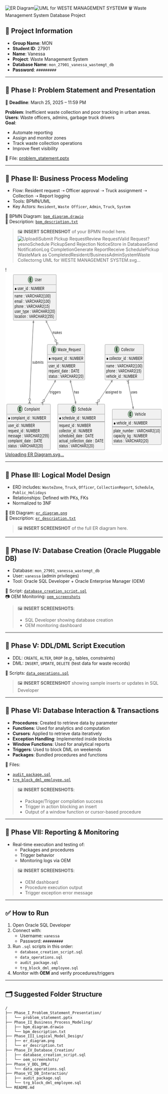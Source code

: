![ER Diagram](https://github.com/user-attachments/assets/ee256389-92fd-4513-b7ae-52fadf1d5525)![UML for WESTE MANAGEMENT SYSTEM](https://github.com/user-attachments/assets/ec7b8265-924d-41c0-85c1-0901cf749cab)# 🗑 Waste Management System Database Project

## 📌 Project Information

- **Group Name**: MON  
- **Student ID**: 27901  
- **Name**: Vanessa  
- **Project**: Waste Management System  
- **Database Name**: `mon_27901_vanessa_wastemgt_db`  
- **Password**: `#########`

---

## 🔹 Phase I: Problem Statement and Presentation  
📅 **Deadline**: March 25, 2025 – 11:59 PM

**Problem**: Inefficient waste collection and poor tracking in urban areas.  
**Users**: Waste officers, admins, garbage truck drivers  
**Goal**:  
- Automate reporting  
- Assign and monitor zones  
- Track waste collection operations  
- Improve fleet visibility

📁 File: [problem_statement.pptx](https://github.com/Loice-vanessa/MON_27901_vanessa_wastemgt_DB/blob/main/_Mon_27901_Icyeza_PLSQL%20(2).pptx)

---

## 🔹 Phase II: Business Process Modeling

- Flow: Resident request ➝ Officer approval ➝ Truck assignment ➝ Collection ➝ Report logging  
- Tools: BPMN/UML  
- Key Actors: `Resident`, `Waste Officer`, `Admin`, `Truck`, `System`

📁 BPMN Diagram: [`bpm_diagram.drawio`](./Phase_II_Business_Process_Modeling/bpm_diagram.drawio)  
📝 Description: [`bpm_description.txt`](./Phase_II_Business_Process_Modeling/bpm_description.txt)  

> 🖼️ **INSERT SCREENSHOT** of your BPMN model here.
> ![Uploadi<svg xmlns="http://www.w3.org/2000/svg" xmlns:xlink="http://www.w3.org/1999/xlink" contentStyleType="text/css" data-diagram-type="ACTIVITY" height="728" preserveAspectRatio="none" style="width:799px;height:728px;background:#FFFFFF;" version="1.1" viewBox="0 0 799 728" width="799" zoomAndPan="magnify" webcrx=""><script xmlns="" id="eppiocemhmnlbhjplcgkofciiegomcon"/><script xmlns=""/><script xmlns=""/><defs/><g><rect fill="none" height="20.9531" style="stroke:none;stroke-width:1;" width="766.6235" x="15" y="12.7451"/><ellipse cx="103.1821" cy="48.6982" fill="#222222" rx="10" ry="10" style="stroke:#222222;stroke-width:1;"/><rect fill="#F1F1F1" height="33.9688" rx="12.5" ry="12.5" style="stroke:#181818;stroke-width:0.5;" width="158.8203" x="23.772" y="78.6982"/><text fill="#000000" font-family="sans-serif" font-size="12" lengthAdjust="spacing" textLength="138.8203" x="33.772" y="99.8369">Submit Pickup Request</text><line style="stroke:#000000;stroke-width:1.5;" x1="15" x2="15" y1="12.7451" y2="716.3857"/><rect fill="#F1F1F1" height="33.9688" rx="12.5" ry="12.5" style="stroke:#181818;stroke-width:0.5;" width="116.4512" x="273.9141" y="132.667"/><text fill="#000000" font-family="sans-serif" font-size="12" lengthAdjust="spacing" textLength="96.4512" x="283.9141" y="153.8057">Review Request</text><polygon fill="#F1F1F1" points="291.2039,186.6357,373.0754,186.6357,385.0754,198.6357,373.0754,210.6357,291.2039,210.6357,279.2039,198.6357,291.2039,186.6357" style="stroke:#181818;stroke-width:0.5;"/><text fill="#000000" font-family="sans-serif" font-size="11" lengthAdjust="spacing" textLength="81.8716" x="291.2039" y="202.4438">Valid Request?</text><text fill="#000000" font-family="sans-serif" font-size="11" lengthAdjust="spacing" textLength="19.0083" x="260.1956" y="196.0415">yes</text><text fill="#000000" font-family="sans-serif" font-size="11" lengthAdjust="spacing" textLength="13.7017" x="385.0754" y="196.0415">no</text><rect fill="#F1F1F1" height="33.9688" rx="12.5" ry="12.5" style="stroke:#181818;stroke-width:0.5;" width="118.2969" x="195.3643" y="220.6357"/><text fill="#000000" font-family="sans-serif" font-size="12" lengthAdjust="spacing" textLength="98.2969" x="205.3643" y="241.7744">Schedule Pickup</text><rect fill="#F1F1F1" height="33.9688" rx="12.5" ry="12.5" style="stroke:#181818;stroke-width:0.5;" width="152.2109" x="333.6611" y="220.6357"/><text fill="#000000" font-family="sans-serif" font-size="12" lengthAdjust="spacing" textLength="132.2109" x="343.6611" y="241.7744">Send Rejection Notice</text><ellipse cx="409.7666" cy="285.6045" fill="none" rx="11" ry="11" style="stroke:#222222;stroke-width:1;"/><ellipse cx="409.7666" cy="285.6045" fill="#222222" rx="6" ry="6" style="stroke:#222222;stroke-width:1;"/><line style="stroke:#000000;stroke-width:1.5;" x1="189.3643" x2="189.3643" y1="12.7451" y2="716.3857"/><rect fill="#F1F1F1" height="33.9688" rx="12.5" ry="12.5" style="stroke:#181818;stroke-width:0.5;" width="127.8066" x="495.8721" y="316.6045"/><text fill="#000000" font-family="sans-serif" font-size="12" lengthAdjust="spacing" textLength="107.8066" x="505.8721" y="337.7432">Store in Database</text><rect fill="#F1F1F1" height="33.9688" rx="12.5" ry="12.5" style="stroke:#181818;stroke-width:0.5;" width="122.8906" x="498.3301" y="370.5732"/><text fill="#000000" font-family="sans-serif" font-size="12" lengthAdjust="spacing" textLength="102.8906" x="508.3301" y="391.7119">Send Notification</text><rect fill="#F1F1F1" height="33.9688" rx="12.5" ry="12.5" style="stroke:#181818;stroke-width:0.5;" width="114.1895" x="502.6807" y="586.4482"/><text fill="#000000" font-family="sans-serif" font-size="12" lengthAdjust="spacing" textLength="94.1895" x="512.6807" y="607.5869">Log Completion</text><rect fill="#F1F1F1" height="33.9688" rx="12.5" ry="12.5" style="stroke:#181818;stroke-width:0.5;" width="120.1777" x="499.6865" y="640.417"/><text fill="#000000" font-family="sans-serif" font-size="12" lengthAdjust="spacing" textLength="100.1777" x="509.6865" y="661.5557">Generate Report</text><ellipse cx="559.7754" cy="705.3857" fill="none" rx="11" ry="11" style="stroke:#222222;stroke-width:1;"/><ellipse cx="559.7754" cy="705.3857" fill="#222222" rx="6" ry="6" style="stroke:#222222;stroke-width:1;"/><line style="stroke:#000000;stroke-width:1.5;" x1="489.8721" x2="489.8721" y1="12.7451" y2="716.3857"/><rect fill="#F1F1F1" height="33.9688" rx="12.5" ry="12.5" style="stroke:#181818;stroke-width:0.5;" width="126.4766" x="641.4824" y="424.542"/><text fill="#000000" font-family="sans-serif" font-size="12" lengthAdjust="spacing" textLength="106.4766" x="651.4824" y="445.6807">Receive Schedule</text><rect fill="#F1F1F1" height="33.9688" rx="12.5" ry="12.5" style="stroke:#181818;stroke-width:0.5;" width="100.7129" x="654.3643" y="478.5107"/><text fill="#000000" font-family="sans-serif" font-size="12" lengthAdjust="spacing" textLength="80.7129" x="664.3643" y="499.6494">Pickup Waste</text><rect fill="#F1F1F1" height="33.9688" rx="12.5" ry="12.5" style="stroke:#181818;stroke-width:0.5;" width="136.2734" x="636.584" y="532.4795"/><text fill="#000000" font-family="sans-serif" font-size="12" lengthAdjust="spacing" textLength="116.2734" x="646.584" y="553.6182">Mark as Completed</text><line style="stroke:#000000;stroke-width:1.5;" x1="627.6787" x2="627.6787" y1="12.7451" y2="716.3857"/><line style="stroke:#000000;stroke-width:1.5;" x1="779.7627" x2="779.7627" y1="12.7451" y2="716.3857"/><line style="stroke:#181818;stroke-width:1;" x1="103.1821" x2="103.1821" y1="58.6982" y2="78.6982"/><polygon fill="#181818" points="99.1821,68.6982,103.1821,78.6982,107.1821,68.6982,103.1821,72.6982" style="stroke:#181818;stroke-width:1;"/><line style="stroke:#181818;stroke-width:1;" x1="409.7666" x2="409.7666" y1="254.6045" y2="274.6045"/><polygon fill="#181818" points="405.7666,264.6045,409.7666,274.6045,413.7666,264.6045,409.7666,268.6045" style="stroke:#181818;stroke-width:1;"/><line style="stroke:#181818;stroke-width:1;" x1="279.2039" x2="254.5127" y1="198.6357" y2="198.6357"/><line style="stroke:#181818;stroke-width:1;" x1="254.5127" x2="254.5127" y1="198.6357" y2="220.6357"/><polygon fill="#181818" points="250.5127,210.6357,254.5127,220.6357,258.5127,210.6357,254.5127,214.6357" style="stroke:#181818;stroke-width:1;"/><line style="stroke:#181818;stroke-width:1;" x1="385.0754" x2="409.7666" y1="198.6357" y2="198.6357"/><line style="stroke:#181818;stroke-width:1;" x1="409.7666" x2="409.7666" y1="198.6357" y2="220.6357"/><polygon fill="#181818" points="405.7666,210.6357,409.7666,220.6357,413.7666,210.6357,409.7666,214.6357" style="stroke:#181818;stroke-width:1;"/><line style="stroke:#181818;stroke-width:1;" x1="254.5127" x2="254.5127" y1="254.6045" y2="301.6045"/><line style="stroke:#181818;stroke-width:1;" x1="254.5127" x2="559.7754" y1="301.6045" y2="301.6045"/><line style="stroke:#181818;stroke-width:1;" x1="559.7754" x2="559.7754" y1="301.6045" y2="316.6045"/><polygon fill="#181818" points="555.7754,306.6045,559.7754,316.6045,563.7754,306.6045,559.7754,310.6045" style="stroke:#181818;stroke-width:1;"/><line style="stroke:#181818;stroke-width:1;" x1="332.1396" x2="332.1396" y1="166.6357" y2="186.6357"/><polygon fill="#181818" points="328.1396,176.6357,332.1396,186.6357,336.1396,176.6357,332.1396,180.6357" style="stroke:#181818;stroke-width:1;"/><line style="stroke:#181818;stroke-width:1;" x1="559.7754" x2="559.7754" y1="350.5732" y2="370.5732"/><polygon fill="#181818" points="555.7754,360.5732,559.7754,370.5732,563.7754,360.5732,559.7754,364.5732" style="stroke:#181818;stroke-width:1;"/><line style="stroke:#181818;stroke-width:1;" x1="559.7754" x2="559.7754" y1="620.417" y2="640.417"/><polygon fill="#181818" points="555.7754,630.417,559.7754,640.417,563.7754,630.417,559.7754,634.417" style="stroke:#181818;stroke-width:1;"/><line style="stroke:#181818;stroke-width:1;" x1="559.7754" x2="559.7754" y1="674.3857" y2="694.3857"/><polygon fill="#181818" points="555.7754,684.3857,559.7754,694.3857,563.7754,684.3857,559.7754,688.3857" style="stroke:#181818;stroke-width:1;"/><line style="stroke:#181818;stroke-width:1;" x1="704.7207" x2="704.7207" y1="458.5107" y2="478.5107"/><polygon fill="#181818" points="700.7207,468.5107,704.7207,478.5107,708.7207,468.5107,704.7207,472.5107" style="stroke:#181818;stroke-width:1;"/><line style="stroke:#181818;stroke-width:1;" x1="704.7207" x2="704.7207" y1="512.4795" y2="532.4795"/><polygon fill="#181818" points="700.7207,522.4795,704.7207,532.4795,708.7207,522.4795,704.7207,526.4795" style="stroke:#181818;stroke-width:1;"/><line style="stroke:#181818;stroke-width:1;" x1="103.1821" x2="103.1821" y1="112.667" y2="117.667"/><line style="stroke:#181818;stroke-width:1;" x1="103.1821" x2="332.1396" y1="117.667" y2="117.667"/><line style="stroke:#181818;stroke-width:1;" x1="332.1396" x2="332.1396" y1="117.667" y2="132.667"/><polygon fill="#181818" points="328.1396,122.667,332.1396,132.667,336.1396,122.667,332.1396,126.667" style="stroke:#181818;stroke-width:1;"/><line style="stroke:#181818;stroke-width:1;" x1="559.7754" x2="559.7754" y1="404.542" y2="409.542"/><line style="stroke:#181818;stroke-width:1;" x1="559.7754" x2="704.7207" y1="409.542" y2="409.542"/><line style="stroke:#181818;stroke-width:1;" x1="704.7207" x2="704.7207" y1="409.542" y2="424.542"/><polygon fill="#181818" points="700.7207,414.542,704.7207,424.542,708.7207,414.542,704.7207,418.542" style="stroke:#181818;stroke-width:1;"/><line style="stroke:#181818;stroke-width:1;" x1="704.7207" x2="704.7207" y1="566.4482" y2="571.4482"/><line style="stroke:#181818;stroke-width:1;" x1="704.7207" x2="559.7754" y1="571.4482" y2="571.4482"/><line style="stroke:#181818;stroke-width:1;" x1="559.7754" x2="559.7754" y1="571.4482" y2="586.4482"/><polygon fill="#181818" points="555.7754,576.4482,559.7754,586.4482,563.7754,576.4482,559.7754,580.4482" style="stroke:#181818;stroke-width:1;"/><text fill="#000000" font-family="sans-serif" font-size="18" lengthAdjust="spacing" textLength="164.3643" x="20" y="29.4531">Resident/Business</text><text fill="#000000" font-family="sans-serif" font-size="18" lengthAdjust="spacing" textLength="57.6826" x="310.7769" y="29.4531">Admin</text><text fill="#000000" font-family="sans-serif" font-size="18" lengthAdjust="spacing" textLength="67.1221" x="525.2144" y="29.4531">System</text><text fill="#000000" font-family="sans-serif" font-size="18" lengthAdjust="spacing" textLength="142.084" x="632.6787" y="29.4531">Waste Collector</text><!--SRC=[JP0zJyCm48Pt_ueRquaz6H0V4WiWb4WmkyuRUjInW-zIL2a_7Zjj1EFTS- -7lRGGxX7qvduM3X1PZAXDQkfkte-izCRkE4_Kudk6Q6FCSjUF71PJjpWnVlu83rIzMy_zjhhTaHuGg3f3TeQexjm1_UnnDMqCl82g42yKeKY_u9HZeDUexD1a8Xedao4FERqxYsBCyPt61E90ZrRjtae-lLWKuS3E5fVIzyDc1Jr4xxDpJ6jp1pw1jZvPUNtcUfl75vkEP2Mhnib3qJV_ev_ZvqRMZFe90Sdcb1PJJEMNIkTV]--></g></svg>ng UML for WESTE MANAGEMENT SYSTEM.svg…]()

!<svg xmlns="http://www.w3.org/2000/svg" xmlns:xlink="http://www.w3.org/1999/xlink" contentStyleType="text/css" data-diagram-type="CLASS" height="572" preserveAspectRatio="none" style="width:735px;height:572px;background:#FFFFFF;" version="1.1" viewBox="0 0 735 572" width="735" zoomAndPan="magnify" webcrx=""><script xmlns="" id="eppiocemhmnlbhjplcgkofciiegomcon"/><script xmlns=""/><script xmlns=""/><defs/><g><!--class U--><g class="entity" data-entity="U" data-source-line="1" data-uid="ent0002" id="entity_U"><rect fill="#F1F1F1" height="145.7813" rx="2.5" ry="2.5" style="stroke:#181818;stroke-width:0.5;" width="200.5625" x="37.51" y="7"/><ellipse cx="117.5862" cy="23" fill="#ADD1B2" rx="11" ry="11" style="stroke:#181818;stroke-width:1;"/><path d="M121.6955,29 L113.9768,29 L113.9768,16.6094 L121.6955,16.6094 L121.6955,18.7656 L116.4299,18.7656 L116.4299,21.4375 L121.1955,21.4375 L121.1955,23.5938 L116.4299,23.5938 L116.4299,26.8438 L121.6955,26.8438 L121.6955,29 Z " fill="#000000"/><text fill="#000000" font-family="sans-serif" font-size="14" lengthAdjust="spacing" textLength="31.9102" x="138.0862" y="27.8467">User</text><line style="stroke:#181818;stroke-width:0.5;" x1="38.51" x2="237.0725" y1="39" y2="39"/><ellipse cx="48.51" cy="52.6484" fill="#000000" rx="3" ry="3" style="stroke:#000000;stroke-width:1;"/><text fill="#000000" font-family="sans-serif" font-size="14" lengthAdjust="spacing" textLength="124.9063" x="57.51" y="55.9951">user_id : NUMBER</text><line style="stroke:#181818;stroke-width:1;" x1="38.51" x2="237.0725" y1="63.2969" y2="63.2969"/><text fill="#000000" font-family="sans-serif" font-size="14" lengthAdjust="spacing" textLength="168.3623" x="43.51" y="80.292">name : VARCHAR2(100)</text><text fill="#000000" font-family="sans-serif" font-size="14" lengthAdjust="spacing" textLength="167.2686" x="43.51" y="96.5889">email : VARCHAR2(100)</text><text fill="#000000" font-family="sans-serif" font-size="14" lengthAdjust="spacing" textLength="163.5635" x="43.51" y="112.8857">phone : VARCHAR2(15)</text><text fill="#000000" font-family="sans-serif" font-size="14" lengthAdjust="spacing" textLength="188.5625" x="43.51" y="129.1826">user_type : VARCHAR2(20)</text><text fill="#000000" font-family="sans-serif" font-size="14" lengthAdjust="spacing" textLength="184.208" x="43.51" y="145.4795">location : VARCHAR2(255)</text></g><!--class WR--><g class="entity" data-entity="WR" data-source-line="11" data-uid="ent0003" id="entity_WR"><rect fill="#F1F1F1" height="113.1875" rx="2.5" ry="2.5" style="stroke:#181818;stroke-width:0.5;" width="174.7705" x="196.4" y="229.78"/><ellipse cx="226.9048" cy="245.78" fill="#ADD1B2" rx="11" ry="11" style="stroke:#181818;stroke-width:1;"/><path d="M231.0142,251.78 L223.2954,251.78 L223.2954,239.3894 L231.0142,239.3894 L231.0142,241.5456 L225.7485,241.5456 L225.7485,244.2175 L230.5142,244.2175 L230.5142,246.3737 L225.7485,246.3737 L225.7485,249.6237 L231.0142,249.6237 L231.0142,251.78 Z " fill="#000000"/><text fill="#000000" font-family="sans-serif" font-size="14" lengthAdjust="spacing" textLength="108.3154" x="244.3503" y="250.6267">Waste_Request</text><line style="stroke:#181818;stroke-width:0.5;" x1="197.4" x2="370.1705" y1="261.78" y2="261.78"/><ellipse cx="207.4" cy="275.4284" fill="#000000" rx="3" ry="3" style="stroke:#000000;stroke-width:1;"/><text fill="#000000" font-family="sans-serif" font-size="14" lengthAdjust="spacing" textLength="147.8955" x="216.4" y="278.7751">request_id : NUMBER</text><line style="stroke:#181818;stroke-width:1;" x1="197.4" x2="370.1705" y1="286.0769" y2="286.0769"/><text fill="#000000" font-family="sans-serif" font-size="14" lengthAdjust="spacing" textLength="124.9063" x="202.4" y="303.072">user_id : NUMBER</text><text fill="#000000" font-family="sans-serif" font-size="14" lengthAdjust="spacing" textLength="143.4658" x="202.4" y="319.3689">request_date : DATE</text><text fill="#000000" font-family="sans-serif" font-size="14" lengthAdjust="spacing" textLength="162.7705" x="202.4" y="335.6657">status : VARCHAR2(20)</text></g><!--class C--><g class="entity" data-entity="C" data-source-line="19" data-uid="ent0004" id="entity_C"><rect fill="#F1F1F1" height="113.1875" rx="2.5" ry="2.5" style="stroke:#181818;stroke-width:0.5;" width="180.5332" x="465.52" y="229.78"/><ellipse cx="520.416" cy="245.78" fill="#ADD1B2" rx="11" ry="11" style="stroke:#181818;stroke-width:1;"/><path d="M524.5254,251.78 L516.8066,251.78 L516.8066,239.3894 L524.5254,239.3894 L524.5254,241.5456 L519.2597,241.5456 L519.2597,244.2175 L524.0254,244.2175 L524.0254,246.3737 L519.2597,246.3737 L519.2597,249.6237 L524.5254,249.6237 L524.5254,251.78 Z " fill="#000000"/><text fill="#000000" font-family="sans-serif" font-size="14" lengthAdjust="spacing" textLength="62.2412" x="540.916" y="250.6267">Collector</text><line style="stroke:#181818;stroke-width:0.5;" x1="466.52" x2="645.0532" y1="261.78" y2="261.78"/><ellipse cx="476.52" cy="275.4284" fill="#000000" rx="3" ry="3" style="stroke:#000000;stroke-width:1;"/><text fill="#000000" font-family="sans-serif" font-size="14" lengthAdjust="spacing" textLength="154.5332" x="485.52" y="278.7751">collector_id : NUMBER</text><line style="stroke:#181818;stroke-width:1;" x1="466.52" x2="645.0532" y1="286.0769" y2="286.0769"/><text fill="#000000" font-family="sans-serif" font-size="14" lengthAdjust="spacing" textLength="168.3623" x="471.52" y="303.072">name : VARCHAR2(100)</text><text fill="#000000" font-family="sans-serif" font-size="14" lengthAdjust="spacing" textLength="163.5635" x="471.52" y="319.3689">phone : VARCHAR2(15)</text><text fill="#000000" font-family="sans-serif" font-size="14" lengthAdjust="spacing" textLength="144.2314" x="471.52" y="335.6657">vehicle_id : NUMBER</text></g><!--class S--><g class="entity" data-entity="S" data-source-line="27" data-uid="ent0005" id="entity_S"><rect fill="#F1F1F1" height="145.7813" rx="2.5" ry="2.5" style="stroke:#181818;stroke-width:0.5;" width="219.2178" x="245.18" y="419.97"/><ellipse cx="318.3724" cy="435.97" fill="#ADD1B2" rx="11" ry="11" style="stroke:#181818;stroke-width:1;"/><path d="M322.4818,441.97 L314.763,441.97 L314.763,429.5794 L322.4818,429.5794 L322.4818,431.7356 L317.2161,431.7356 L317.2161,434.4075 L321.9818,434.4075 L321.9818,436.5638 L317.2161,436.5638 L317.2161,439.8138 L322.4818,439.8138 L322.4818,441.97 Z " fill="#000000"/><text fill="#000000" font-family="sans-serif" font-size="14" lengthAdjust="spacing" textLength="64.333" x="338.8724" y="440.8167">Schedule</text><line style="stroke:#181818;stroke-width:0.5;" x1="246.18" x2="463.3978" y1="451.97" y2="451.97"/><ellipse cx="256.18" cy="465.6184" fill="#000000" rx="3" ry="3" style="stroke:#000000;stroke-width:1;"/><text fill="#000000" font-family="sans-serif" font-size="14" lengthAdjust="spacing" textLength="157.1104" x="265.18" y="468.9651">schedule_id : NUMBER</text><line style="stroke:#181818;stroke-width:1;" x1="246.18" x2="463.3978" y1="476.2669" y2="476.2669"/><text fill="#000000" font-family="sans-serif" font-size="14" lengthAdjust="spacing" textLength="147.8955" x="251.18" y="493.262">request_id : NUMBER</text><text fill="#000000" font-family="sans-serif" font-size="14" lengthAdjust="spacing" textLength="154.5332" x="251.18" y="509.5589">collector_id : NUMBER</text><text fill="#000000" font-family="sans-serif" font-size="14" lengthAdjust="spacing" textLength="161.5674" x="251.18" y="525.8557">scheduled_date : DATE</text><text fill="#000000" font-family="sans-serif" font-size="14" lengthAdjust="spacing" textLength="207.2178" x="251.18" y="542.1526">actual_collection_date : DATE</text><text fill="#000000" font-family="sans-serif" font-size="14" lengthAdjust="spacing" textLength="162.7705" x="251.18" y="558.4495">status : VARCHAR2(20)</text></g><!--class V--><g class="entity" data-entity="V" data-source-line="37" data-uid="ent0006" id="entity_V"><rect fill="#F1F1F1" height="113.1875" rx="2.5" ry="2.5" style="stroke:#181818;stroke-width:0.5;" width="228.8496" x="499.36" y="436.27"/><ellipse cx="583.9581" cy="452.27" fill="#ADD1B2" rx="11" ry="11" style="stroke:#181818;stroke-width:1;"/><path d="M588.0675,458.27 L580.3488,458.27 L580.3488,445.8794 L588.0675,445.8794 L588.0675,448.0356 L582.8019,448.0356 L582.8019,450.7075 L587.5675,450.7075 L587.5675,452.8638 L582.8019,452.8638 L582.8019,456.1138 L588.0675,456.1138 L588.0675,458.27 Z " fill="#000000"/><text fill="#000000" font-family="sans-serif" font-size="14" lengthAdjust="spacing" textLength="51.1533" x="604.4581" y="457.1167">Vehicle</text><line style="stroke:#181818;stroke-width:0.5;" x1="500.36" x2="727.2096" y1="468.27" y2="468.27"/><ellipse cx="510.36" cy="481.9184" fill="#000000" rx="3" ry="3" style="stroke:#000000;stroke-width:1;"/><text fill="#000000" font-family="sans-serif" font-size="14" lengthAdjust="spacing" textLength="144.2314" x="519.36" y="485.2651">vehicle_id : NUMBER</text><line style="stroke:#181818;stroke-width:1;" x1="500.36" x2="727.2096" y1="492.5669" y2="492.5669"/><text fill="#000000" font-family="sans-serif" font-size="14" lengthAdjust="spacing" textLength="216.8496" x="505.36" y="509.562">plate_number : VARCHAR2(10)</text><text fill="#000000" font-family="sans-serif" font-size="14" lengthAdjust="spacing" textLength="157.6914" x="505.36" y="525.8589">capacity_kg : NUMBER</text><text fill="#000000" font-family="sans-serif" font-size="14" lengthAdjust="spacing" textLength="162.7705" x="505.36" y="542.1557">status : VARCHAR2(20)</text></g><!--class CMP--><g class="entity" data-entity="CMP" data-source-line="45" data-uid="ent0007" id="entity_CMP"><rect fill="#F1F1F1" height="145.7813" rx="2.5" ry="2.5" style="stroke:#181818;stroke-width:0.5;" width="203.5771" x="7" y="419.97"/><ellipse cx="68.7456" cy="435.97" fill="#ADD1B2" rx="11" ry="11" style="stroke:#181818;stroke-width:1;"/><path d="M72.855,441.97 L65.1362,441.97 L65.1362,429.5794 L72.855,429.5794 L72.855,431.7356 L67.5894,431.7356 L67.5894,434.4075 L72.355,434.4075 L72.355,436.5638 L67.5894,436.5638 L67.5894,439.8138 L72.855,439.8138 L72.855,441.97 Z " fill="#000000"/><text fill="#000000" font-family="sans-serif" font-size="14" lengthAdjust="spacing" textLength="71.5859" x="89.2456" y="440.8167">Complaint</text><line style="stroke:#181818;stroke-width:0.5;" x1="8" x2="209.5771" y1="451.97" y2="451.97"/><ellipse cx="18" cy="465.6184" fill="#000000" rx="3" ry="3" style="stroke:#000000;stroke-width:1;"/><text fill="#000000" font-family="sans-serif" font-size="14" lengthAdjust="spacing" textLength="163.8779" x="27" y="468.9651">complaint_id : NUMBER</text><line style="stroke:#181818;stroke-width:1;" x1="8" x2="209.5771" y1="476.2669" y2="476.2669"/><text fill="#000000" font-family="sans-serif" font-size="14" lengthAdjust="spacing" textLength="124.9063" x="13" y="493.262">user_id : NUMBER</text><text fill="#000000" font-family="sans-serif" font-size="14" lengthAdjust="spacing" textLength="147.8955" x="13" y="509.5589">request_id : NUMBER</text><text fill="#000000" font-family="sans-serif" font-size="14" lengthAdjust="spacing" textLength="191.5771" x="13" y="525.8557">message : VARCHAR2(255)</text><text fill="#000000" font-family="sans-serif" font-size="14" lengthAdjust="spacing" textLength="159.4482" x="13" y="542.1526">complaint_date : DATE</text><text fill="#000000" font-family="sans-serif" font-size="14" lengthAdjust="spacing" textLength="162.7705" x="13" y="558.4495">status : VARCHAR2(20)</text></g><!--link U to WR--><g class="link" data-entity-1="U" data-entity-2="WR" data-source-line="55" data-uid="lnk8" id="link_U_WR"><path codeLine="55" d="M194.1177,159.7814 C211.9977,184.8314 216.6418,191.3299 233.4318,214.8499" fill="none" id="U-WR" style="stroke:#181818;stroke-width:1;"/><line style="stroke:#181818;stroke-width:1;" x1="188.5381" x2="195.0496" y1="158.8496" y2="154.2019"/><line style="stroke:#181818;stroke-width:1;" x1="190.281" x2="196.7925" y1="161.2914" y2="156.6437"/><line style="stroke:#181818;stroke-width:1;" x1="194.1177" x2="189.47" y1="159.7814" y2="153.27"/><line style="stroke:#181818;stroke-width:1;" x1="239.2419" x2="248.7734" y1="222.9888" y2="226.0139"/><line style="stroke:#181818;stroke-width:1;" x1="239.2419" x2="239.0066" y1="222.9888" y2="232.9861"/><line style="stroke:#181818;stroke-width:1;" x1="239.2419" x2="243.89" y1="222.9888" y2="229.5"/><ellipse cx="235.7559" cy="218.1054" fill="none" rx="4" ry="4" style="stroke:#181818;stroke-width:1;"/><text fill="#000000" font-family="sans-serif" font-size="13" lengthAdjust="spacing" textLength="42.9292" x="220.79" y="195.8469">makes</text></g><!--link WR to S--><g class="link" data-entity-1="WR" data-entity-2="S" data-source-line="56" data-uid="lnk9" id="link_WR_S"><path codeLine="56" d="M305.8141,350.8074 C313.9841,374.3374 318.3436,386.9134 327.0536,411.9734" fill="none" id="WR-S" style="stroke:#181818;stroke-width:1;"/><line style="stroke:#181818;stroke-width:1;" x1="300.7233" x2="308.2807" y1="348.3407" y2="345.7167"/><line style="stroke:#181818;stroke-width:1;" x1="301.7073" x2="309.2647" y1="351.1748" y2="348.5507"/><line style="stroke:#181818;stroke-width:1;" x1="305.8141" x2="303.19" y1="350.8074" y2="343.25"/><line style="stroke:#181818;stroke-width:1;" x1="332.1451" x2="324.5885" y1="414.4385" y2="417.0649"/><line style="stroke:#181818;stroke-width:1;" x1="331.1602" x2="323.6036" y1="411.6048" y2="414.2312"/><line style="stroke:#181818;stroke-width:1;" x1="327.0536" x2="329.68" y1="411.9734" y2="419.53"/><text fill="#000000" font-family="sans-serif" font-size="13" lengthAdjust="spacing" textLength="22.9785" x="320.79" y="386.0369">has</text></g><!--link C to S--><g class="link" data-entity-1="C" data-entity-2="S" data-source-line="57" data-uid="lnk10" id="link_C_S"><path codeLine="57" d="M495.2518,348.9551 C472.1218,372.4851 463.1399,381.635 438.4999,406.695" fill="none" id="C-S" style="stroke:#181818;stroke-width:1;"/><line style="stroke:#181818;stroke-width:1;" x1="495.2034" x2="500.9085" y1="343.2985" y2="348.9066"/><line style="stroke:#181818;stroke-width:1;" x1="493.1003" x2="498.8054" y1="345.4379" y2="351.0461"/><line style="stroke:#181818;stroke-width:1;" x1="495.2518" x2="500.86" y1="348.9551" y2="343.25"/><line style="stroke:#181818;stroke-width:1;" x1="431.4888" x2="430.1583" y1="413.8255" y2="423.7366"/><line style="stroke:#181818;stroke-width:1;" x1="431.4888" x2="421.6017" y1="413.8255" y2="415.3234"/><line style="stroke:#181818;stroke-width:1;" x1="431.4888" x2="425.88" y1="413.8255" y2="419.53"/><ellipse cx="435.6955" cy="409.5472" fill="none" rx="4" ry="4" style="stroke:#181818;stroke-width:1;"/><text fill="#000000" font-family="sans-serif" font-size="13" lengthAdjust="spacing" textLength="75.0483" x="467.79" y="386.0369">assigned to</text></g><!--link C to V--><g class="link" data-entity-1="C" data-entity-2="V" data-source-line="58" data-uid="lnk11" id="link_C_V"><path codeLine="58" d="M573.8223,350.9466 C582.0023,379.7966 587.597,399.5136 595.777,428.3536" fill="none" id="C-V" style="stroke:#181818;stroke-width:1;"/><line style="stroke:#181818;stroke-width:1;" x1="573.8223" x2="565.8675" y1="350.9466" y2="344.8867"/><line style="stroke:#181818;stroke-width:1;" x1="573.8223" x2="577.4125" y1="350.9466" y2="341.6133"/><line style="stroke:#181818;stroke-width:1;" x1="573.8223" x2="571.64" y1="350.9466" y2="343.25"/><line style="stroke:#181818;stroke-width:1;" x1="570.5195" x2="578.2161" y1="353.9619" y2="351.7796"/><line style="stroke:#181818;stroke-width:1;" x1="600.7167" x2="593.0203" y1="431.1103" y2="433.2933"/><line style="stroke:#181818;stroke-width:1;" x1="599.8981" x2="592.2017" y1="428.2242" y2="430.4071"/><line style="stroke:#181818;stroke-width:1;" x1="595.777" x2="597.96" y1="428.3536" y2="436.05"/><text fill="#000000" font-family="sans-serif" font-size="13" lengthAdjust="spacing" textLength="29.7832" x="585.79" y="386.0369">uses</text></g><!--link WR to CMP--><g class="link" data-entity-1="WR" data-entity-2="CMP" data-source-line="59" data-uid="lnk12" id="link_WR_CMP"><path codeLine="59" d="M230.7679,349.3277 C210.6279,372.8577 203.8317,380.7926 182.3917,405.8526" fill="none" id="WR-CMP" style="stroke:#181818;stroke-width:1;"/><line style="stroke:#181818;stroke-width:1;" x1="230.3301" x2="236.4078" y1="343.6878" y2="348.8899"/><line style="stroke:#181818;stroke-width:1;" x1="228.3793" x2="234.457" y1="345.9669" y2="351.169"/><line style="stroke:#181818;stroke-width:1;" x1="230.7679" x2="235.97" y1="349.3277" y2="343.25"/><line style="stroke:#181818;stroke-width:1;" x1="175.8907" x2="175.2491" y1="413.4512" y2="423.4306"/><line style="stroke:#181818;stroke-width:1;" x1="175.8907" x2="166.1309" y1="413.4512" y2="415.6294"/><line style="stroke:#181818;stroke-width:1;" x1="175.8907" x2="170.69" y1="413.4512" y2="419.53"/><ellipse cx="179.7913" cy="408.892" fill="none" rx="4" ry="4" style="stroke:#181818;stroke-width:1;"/><text fill="#000000" font-family="sans-serif" font-size="13" lengthAdjust="spacing" textLength="50.6733" x="207.79" y="386.0369">triggers</text></g><!--link U to CMP--><g class="link" data-entity-1="U" data-entity-2="CMP" data-source-line="60" data-uid="lnk13" id="link_U_CMP"><path codeLine="60" d="M131.0841,161.1739 C129.1141,185.4939 127.6,204.82 125.79,229.78 C121.13,293.9 117.5526,348.9244 114.2926,401.5644" fill="none" id="U-CMP" style="stroke:#181818;stroke-width:1;"/><line style="stroke:#181818;stroke-width:1;" x1="127.4201" x2="135.394" y1="156.864" y2="157.5099"/><line style="stroke:#181818;stroke-width:1;" x1="127.1779" x2="135.1518" y1="159.8542" y2="160.5001"/><line style="stroke:#181818;stroke-width:1;" x1="131.0841" x2="131.73" y1="161.1739" y2="153.2"/><line style="stroke:#181818;stroke-width:1;" x1="113.6745" x2="119.1685" y1="411.5453" y2="419.9009"/><line style="stroke:#181818;stroke-width:1;" x1="113.6745" x2="107.1915" y1="411.5453" y2="419.1591"/><line style="stroke:#181818;stroke-width:1;" x1="113.6745" x2="113.18" y1="411.5453" y2="419.53"/><ellipse cx="114.0454" cy="405.5568" fill="none" rx="4" ry="4" style="stroke:#181818;stroke-width:1;"/><text fill="#000000" font-family="sans-serif" font-size="13" lengthAdjust="spacing" textLength="51.4097" x="126.79" y="290.9369">submits</text></g><!--SRC=[bP9DQuD048Rl_eh5KriGqa0kkQKsq4jACTKSPR8EkcJzgBiMGin_xwohjAQ6DXV1PsPdtdbdiD127vaRAgnT1eg5xEGmzj3GVomIjcIluUPf7H3pFFeKa2F1Q1NuBwjWVlSuczqJnXo4dE1LLXRZ_8N1NNLzh4QXUVT2bXoqA8jHP46lpew3lTWTA8rnW1yDAjsftWLMTctPbFA9YORi1BHHyhnwNnDL6dIZBfNzQE-NKYBNfJNCjvtv06zmxOexdvW9Bd5Kw4VxBSymQIHstRUsk-hPLFDfJwxf7Ieb5wu0rmt8k7z62xhLjSXErQcEhEgfGNlHbQJgST7aUwp7pXc7E5J0gMfyI4VQ_zvSJeL5OO_6txmDk-lnZNSpfZag1Id-EbpZzL3_dvw5h6qzhpoPkruoDuS3AjUX7uFRbhPED0DY_f3P8L1Af0KcJ9ScTBRPaGdH6DybADyCJrZN8asnfb1u4L7DFXTQkLy0]--></g></svg>[Uploading ER Diagram.svg…]()

---

## 🔹 Phase III: Logical Model Design

- ERD includes: `WasteZone`, `Truck`, `Officer`, `CollectionReport`, `Schedule`, `Public_Holidays`
- Relationships: Defined with PKs, FKs  
- Normalized to 3NF

📁 ER Diagram: [`er_diagram.png`](./Phase_III_Logical_Model_Design/er_diagram.png)  
📝 Description: [`er_description.txt`](./Phase_III_Logical_Model_Design/er_description.txt)

> 🖼️ **INSERT SCREENSHOT** of the full ER diagram here.

---

## 🔹 Phase IV: Database Creation (Oracle Pluggable DB)

- Database: `mon_27901_vanessa_wastemgt_db`
- User: `vanessa` (admin privileges)  
- Tool: Oracle SQL Developer + Oracle Enterprise Manager (OEM)

📁 Script: [`database_creation_script.sql`](./Phase_IV_Database_Creation/database_creation_script.sql)  
📷 OEM Monitoring: [`oem_screenshots`](./Phase_IV_Database_Creation/oem_screenshots)

> 🖼️ **INSERT SCREENSHOTS**:
> - SQL Developer showing database creation
> - OEM monitoring dashboard

---

## 🔹 Phase V: DDL/DML Script Execution

- DDL: `CREATE`, `ALTER`, `DROP` (e.g., tables, constraints)
- DML: `INSERT`, `UPDATE`, `DELETE` (test data for waste records)

📁 Scripts: [`data_operations.sql`](./Phase_V_DDL_DML/data_operations.sql)

> 🖼️ **INSERT SCREENSHOT** showing sample inserts or updates in SQL Developer

---

## 🔹 Phase VI: Database Interaction & Transactions

- **Procedures**: Created to retrieve data by parameter
- **Functions**: Used for analytics and computation
- **Cursors**: Applied to retrieve data iteratively
- **Exception Handling**: Implemented inside blocks
- **Window Functions**: Used for analytical reports
- **Triggers**: Used to block DML on weekends
- **Packages**: Bundled procedures and functions

📁 Files:  
- [`audit_package.sql`](./Phase_VI_DB_Interaction/audit_package.sql)  
- [`trg_block_dml_employee.sql`](./Phase_VI_DB_Interaction/trg_block_dml_employee.sql)  

> 🖼️ **INSERT SCREENSHOTS**:
> - Package/Trigger compilation success
> - Trigger in action blocking an insert
> - Output of a window function or cursor-based procedure

---

## 🔹 Phase VII: Reporting & Monitoring

- Real-time execution and testing of:
  - Packages and procedures
  - Trigger behavior
  - Monitoring logs via OEM

> 🖼️ **INSERT SCREENSHOTS**:
> - OEM dashboard
> - Procedure execution output
> - Trigger exception error message

---

## ✅ How to Run

1. Open Oracle SQL Developer  
2. Connect with:
   - Username: `vanessa`
   - Password: `#########`  
3. Run `.sql` scripts in this order:
   - `database_creation_script.sql`
   - `data_operations.sql`
   - `audit_package.sql`
   - `trg_block_dml_employee.sql`  
4. Monitor with **OEM** and verify procedures/triggers

---

## 🗂 Suggested Folder Structure

```bash
/
├── Phase_I_Problem_Statement_Presentation/
│   └── problem_statement.pptx
├── Phase_II_Business_Process_Modeling/
│   ├── bpm_diagram.drawio
│   └── bpm_description.txt
├── Phase_III_Logical_Model_Design/
│   ├── er_diagram.png
│   └── er_description.txt
├── Phase_IV_Database_Creation/
│   ├── database_creation_script.sql
│   └── oem_screenshots/
├── Phase_V_DDL_DML/
│   └── data_operations.sql
├── Phase_VI_DB_Interaction/
│   ├── audit_package.sql
│   └── trg_block_dml_employee.sql
└── README.md
